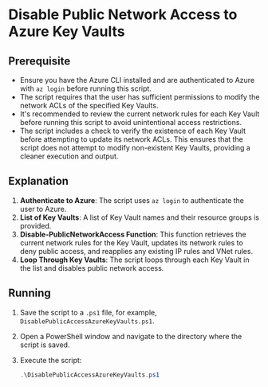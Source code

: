 # Disable Public Network Access to Azure Key Vaults

## Prerequisite

- Ensure you have the Azure CLI installed and are authenticated to Azure with `az login` before running this script.
- The script requires that the user has sufficient permissions to modify the network ACLs of the specified Key Vaults.
- It's recommended to review the current network rules for each Key Vault before running this script to avoid unintentional access restrictions.
- The script includes a check to verify the existence of each Key Vault before attempting to update its network ACLs. This ensures that the script does not attempt to modify non-existent Key Vaults, providing a cleaner execution and output.

## Explanation

1. **Authenticate to Azure**: The script uses `az login` to authenticate the user to Azure.
2. **List of Key Vaults**: A list of Key Vault names and their resource groups is provided.
3. **Disable-PublicNetworkAccess Function**: This function retrieves the current network rules for the Key Vault, updates its network rules to deny public access, and reapplies any existing IP rules and VNet rules.
4. **Loop Through Key Vaults**: The script loops through each Key Vault in the list and disables public network access.

## Running

1. Save the script to a `.ps1` file, for example, `DisablePublicAccessAzureKeyVaults.ps1`.
2. Open a PowerShell window and navigate to the directory where the script is saved.
3. Execute the script:

   ```powershell
   .\DisablePublicAccessAzureKeyVaults.ps1


